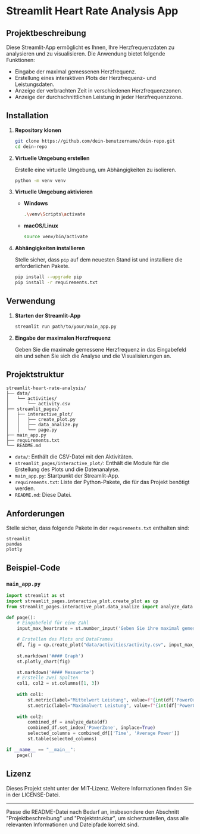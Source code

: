# Streamlit Heart Rate Analysis App

## Projektbeschreibung

Diese Streamlit-App ermöglicht es Ihnen, Ihre Herzfrequenzdaten zu analysieren und zu visualisieren. Die Anwendung bietet folgende Funktionen:

- Eingabe der maximal gemessenen Herzfrequenz.
- Erstellung eines interaktiven Plots der Herzfrequenz- und Leistungsdaten.
- Anzeige der verbrachten Zeit in verschiedenen Herzfrequenzzonen.
- Anzeige der durchschnittlichen Leistung in jeder Herzfrequenzzone.

## Installation

1. **Repository klonen**

   ```bash
   git clone https://github.com/dein-benutzername/dein-repo.git
   cd dein-repo
   ```

2. **Virtuelle Umgebung erstellen**

   Erstelle eine virtuelle Umgebung, um Abhängigkeiten zu isolieren.

   ```bash
   python -m venv venv
   ```

3. **Virtuelle Umgebung aktivieren**

   - **Windows**

     ```bash
     .\venv\Scripts\activate
     ```

   - **macOS/Linux**

     ```bash
     source venv/bin/activate
     ```

4. **Abhängigkeiten installieren**

   Stelle sicher, dass `pip` auf dem neuesten Stand ist und installiere die erforderlichen Pakete.

   ```bash
   pip install --upgrade pip
   pip install -r requirements.txt
   ```

## Verwendung

1. **Starten der Streamlit-App**

   ```bash
   streamlit run path/to/your/main_app.py
   ```

2. **Eingabe der maximalen Herzfrequenz**

   Geben Sie die maximale gemessene Herzfrequenz in das Eingabefeld ein und sehen Sie sich die Analyse und die Visualisierungen an.

## Projektstruktur

```
streamlit-heart-rate-analysis/
├── data/
│   └── activities/
│       └── activity.csv
├── streamlit_pages/
│   ├── interactive_plot/
│   │   ├── create_plot.py
│   │   ├── data_analize.py
│   │   └── page.py
├── main_app.py
├── requirements.txt
└── README.md
```

- `data/`: Enthält die CSV-Datei mit den Aktivitäten.
- `streamlit_pages/interactive_plot/`: Enthält die Module für die Erstellung des Plots und die Datenanalyse.
- `main_app.py`: Startpunkt der Streamlit-App.
- `requirements.txt`: Liste der Python-Pakete, die für das Projekt benötigt werden.
- `README.md`: Diese Datei.

## Anforderungen

Stelle sicher, dass folgende Pakete in der `requirements.txt` enthalten sind:

```
streamlit
pandas
plotly
```

## Beispiel-Code

### `main_app.py`

```python
import streamlit as st
import streamlit_pages.interactive_plot.create_plot as cp
from streamlit_pages.interactive_plot.data_analize import analyze_data

def page():
    # Eingabefeld für eine Zahl
    input_max_heartrate = st.number_input('Geben Sie ihre maximal gemessene Herzfrequenz ein:', min_value=0, max_value=300, value=180)

    # Erstellen des Plots und DataFrames
    df, fig = cp.create_plot("data/activities/activity.csv", input_max_heartrate)
    
    st.markdown('#### Graph')
    st.plotly_chart(fig)

    st.markdown('#### Messwerte')
    # Erstelle zwei Spalten
    col1, col2 = st.columns([1, 3])
    
    with col1:
        st.metric(label="Mittelwert Leistung", value=f"{int(df['PowerOriginal'].mean())} W")
        st.metric(label="Maximalwert Leistung", value=f"{int(df['PowerOriginal'].max())} W")
    
    with col2:
        combined_df = analyze_data(df)
        combined_df.set_index('PowerZone', inplace=True)
        selected_columns = combined_df[['Time', 'Average Power']]
        st.table(selected_columns)

if __name__ == "__main__":
    page()
```

## Lizenz

Dieses Projekt steht unter der MIT-Lizenz. Weitere Informationen finden Sie in der LICENSE-Datei.

---

Passe die README-Datei nach Bedarf an, insbesondere den Abschnitt "Projektbeschreibung" und "Projektstruktur", um sicherzustellen, dass alle relevanten Informationen und Dateipfade korrekt sind.